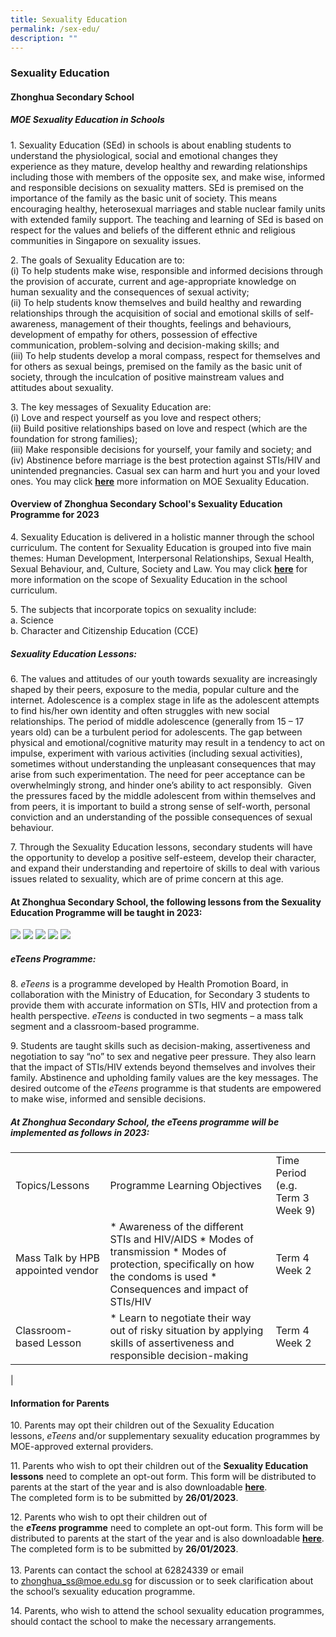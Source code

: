 ```yaml
---
title: Sexuality Education
permalink: /sex-edu/
description: ""
---
```

### **Sexuality Education**

#### **Zhonghua Secondary School**

##### **MOE Sexuality Education in Schools** 
1\. Sexuality Education (SEd) in schools is about enabling students to understand the physiological, social and emotional changes they experience as they mature, develop healthy and rewarding relationships including those with members of the opposite sex, and make wise, informed and responsible decisions on sexuality matters. SEd is premised on the importance of the family as the basic unit of society. This means encouraging healthy, heterosexual marriages and stable nuclear family units with extended family support. The teaching and learning of SEd is based on respect for the values and beliefs of the different ethnic and religious communities in Singapore on sexuality issues.

2\. The goals of Sexuality Education are to: <br>
(i) To help students make wise, responsible and informed decisions through the provision of accurate, current and age-appropriate knowledge on human sexuality and the consequences of sexual activity; <br>
(ii) To help students know themselves and build healthy and rewarding relationships through the acquisition of social and emotional skills of self-awareness, management of their thoughts, feelings and behaviours, development of empathy for others, possession of effective communication, problem-solving and decision-making skills; and <br>
(iii) To help students develop a moral compass, respect for themselves and for others as sexual beings, premised on the family as the basic unit of society, through the inculcation of positive mainstream values and attitudes about sexuality.   

3\. The key messages of Sexuality Education are:   <br>
(i) Love and respect yourself as you love and respect others; <br>
(ii) Build positive relationships based on love and respect (which are the foundation for strong families); <br>
(iii) Make responsible decisions for yourself, your family and society; and <br>
(iv) Abstinence before marriage is the best protection against STIs/HIV and unintended pregnancies. Casual sex can harm and hurt you and your loved ones. You may click **[here](https://www.moe.gov.sg/education-in-sg/our-programmes/sexuality-education)** more information on MOE Sexuality Education.

#### **Overview of Zhonghua Secondary School's Sexuality Education Programme for 2023**

4\. Sexuality Education is delivered in a holistic manner through the school curriculum. The content for Sexuality Education is grouped into five main themes: Human Development, Interpersonal Relationships, Sexual Health, Sexual Behaviour, and, Culture, Society and Law. You may click **[here](https://www.moe.gov.sg/education-in-sg/our-programmes/sexuality-education/scope-and-teaching-approach)** for more information on the scope of Sexuality Education in the school curriculum.

5\. The subjects that incorporate topics on sexuality include: <br>
a. Science <br>
b. Character and Citizenship Education (CCE)

##### **Sexuality Education Lessons:**
6\. The values and attitudes of our youth towards sexuality are increasingly shaped by their peers, exposure to the media, popular culture and the internet. Adolescence is a complex stage in life as the adolescent attempts to find his/her own identity and often struggles with new social relationships. The period of middle adolescence (generally from 15 – 17 years old) can be a turbulent period for adolescents. The gap between physical and emotional/cognitive maturity may result in a tendency to act on impulse, experiment with various activities (including sexual activities), sometimes without understanding the unpleasant consequences that may arise from such experimentation. The need for peer acceptance can be overwhelmingly strong, and hinder one’s ability to act responsibly.  Given the pressures faced by the middle adolescent from within themselves and from peers, it is important to build a strong sense of self-worth, personal conviction and an understanding of the possible consequences of sexual behaviour.       

7\. Through the Sexuality Education lessons, secondary students will have the opportunity to develop a positive self-esteem, develop their character, and expand their understanding and repertoire of skills to deal with various issues related to sexuality, which are of prime concern at this age.

#### **At Zhonghua Secondary School, the following lessons from the Sexuality Education Programme will be taught in 2023:**
<img src="/images/SEC 1.png">
<img src="/images/SEC 2.png">
<img src="/images/SEC 3.png">
<img src="/images/SEC 4.png">
<img src="/images/SEC 5.png">

##### **_eTeens_ Programme**:
8\. _eTeens_ is a programme developed by Health Promotion Board, in collaboration with the Ministry of Education, for Secondary 3 students to provide them with accurate information on STIs, HIV and protection from a health perspective. _eTeens_ is conducted in two segments – a mass talk segment and a classroom-based programme.  
  
9\. Students are taught skills such as decision-making, assertiveness and negotiation to say “no” to sex and negative peer pressure. They also learn that the impact of STIs/HIV extends beyond themselves and involves their family. Abstinence and upholding family values are the key messages. The desired outcome of the _eTeens_ programme is that students are empowered to make wise, informed and sensible decisions.

#####  **At Zhonghua Secondary School, the eTeens programme will be implemented as follows in 2023:**

|  |  |  |
|---|---|---|
| Topics/Lessons | Programme Learning Objectives | Time Period (e.g. Term 3 Week 9) |
| Mass Talk by HPB appointed vendor | * Awareness of the different STIs and HIV/AIDS * Modes of transmission * Modes of protection, specifically on how the condoms is used  * Consequences and impact of STIs/HIV | Term 4 Week 2 |
| Classroom-based Lesson | * Learn to negotiate their way out of risky situation by applying skills of assertiveness and responsible decision-making | Term 4 Week 2 |
|

#### **Information for Parents** 
10\. Parents may opt their children out of the Sexuality Education lessons, _eTeens_ and/or supplementary sexuality education programmes by MOE-approved external providers.  
  
11\. Parents who wish to opt their children out of the **Sexuality Education lessons** need to complete an opt-out form. This form will be distributed to parents at the start of the year and is also downloadable **[here](/files/Sexuality%20%20Edn%20opt-out%20form%202023.pdf)**. The completed form is to be submitted by **26/01/2023**.  
  
12\. Parents who wish to opt their children out of the **_eTeens_ programme** need to complete an opt-out form. This form will be distributed to parents at the start of the year and is also downloadable **[here](/files/eTeens%20opt-out%20form%202023.pdf)**.
The completed form is to be submitted by **26/01/2023**.  
    
13\. Parents can contact the school at 62824339 or email to [zhonghua\_ss@moe.edu.sg](mailto:zhonghua_ss@moe.edu.sg) for discussion or to seek clarification about the school’s sexuality education programme.  
  
14\. Parents, who wish to attend the school sexuality education programmes, should contact the school to make the necessary arrangements.